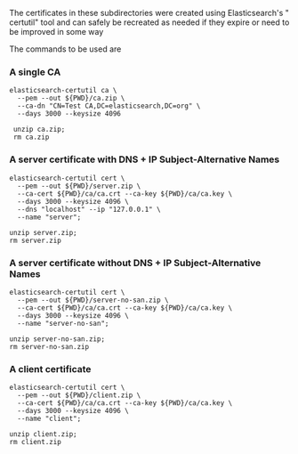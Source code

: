 The certificates in these subdirectories were created using Elasticsearch's "
certutil" tool
and can safely be recreated as needed if they expire or need to be improved in
some way

The commands to be used are

### A single CA

```
elasticsearch-certutil ca \
  --pem --out ${PWD}/ca.zip \
  --ca-dn "CN=Test CA,DC=elasticsearch,DC=org" \
  --days 3000 --keysize 4096

 unzip ca.zip;
 rm ca.zip
```

### A server certificate with DNS + IP Subject-Alternative Names

```
elasticsearch-certutil cert \
  --pem --out ${PWD}/server.zip \
  --ca-cert ${PWD}/ca/ca.crt --ca-key ${PWD}/ca/ca.key \
  --days 3000 --keysize 4096 \
  --dns "localhost" --ip "127.0.0.1" \
  --name "server";

unzip server.zip;
rm server.zip
```

### A server certificate without DNS + IP Subject-Alternative Names

```
elasticsearch-certutil cert \
  --pem --out ${PWD}/server-no-san.zip \
  --ca-cert ${PWD}/ca/ca.crt --ca-key ${PWD}/ca/ca.key \
  --days 3000 --keysize 4096 \
  --name "server-no-san";

unzip server-no-san.zip;
rm server-no-san.zip
```

### A client certificate

```
elasticsearch-certutil cert \
  --pem --out ${PWD}/client.zip \
  --ca-cert ${PWD}/ca/ca.crt --ca-key ${PWD}/ca/ca.key \
  --days 3000 --keysize 4096 \
  --name "client";

unzip client.zip;
rm client.zip
```
